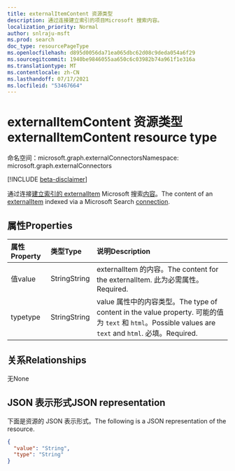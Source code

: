 ```yaml
---
title: externalItemContent 资源类型
description: 通过连接建立索引的项目Microsoft 搜索内容。
localization_priority: Normal
author: snlraju-msft
ms.prod: search
doc_type: resourcePageType
ms.openlocfilehash: d895d0056da71ea065dbc62d08c9deda054a6f29
ms.sourcegitcommit: 1940be9846055aa650c6c03982b74a961f1e316a
ms.translationtype: MT
ms.contentlocale: zh-CN
ms.lasthandoff: 07/17/2021
ms.locfileid: "53467664"
---
```

# <a name="externalitemcontent-resource-type"></a><span data-ttu-id="fdf64-103">externalItemContent 资源类型</span><span class="sxs-lookup"><span data-stu-id="fdf64-103">externalItemContent resource type</span></span>

<span data-ttu-id="fdf64-104">命名空间：microsoft.graph.externalConnectors</span><span class="sxs-lookup"><span data-stu-id="fdf64-104">Namespace: microsoft.graph.externalConnectors</span></span>

[!INCLUDE [beta-disclaimer](../../includes/beta-disclaimer.md)]

<span data-ttu-id="fdf64-105">通过连接[建立索引的 externalItem](externalconnectors-externalitem.md) Microsoft 搜索[内容](externalconnectors-externalconnection.md)。</span><span class="sxs-lookup"><span data-stu-id="fdf64-105">The content of an [externalItem](externalconnectors-externalitem.md) indexed via a Microsoft Search [connection](externalconnectors-externalconnection.md).</span></span>

## <a name="properties"></a><span data-ttu-id="fdf64-106">属性</span><span class="sxs-lookup"><span data-stu-id="fdf64-106">Properties</span></span>

| <span data-ttu-id="fdf64-107">属性</span><span class="sxs-lookup"><span data-stu-id="fdf64-107">Property</span></span> | <span data-ttu-id="fdf64-108">类型</span><span class="sxs-lookup"><span data-stu-id="fdf64-108">Type</span></span>   | <span data-ttu-id="fdf64-109">说明</span><span class="sxs-lookup"><span data-stu-id="fdf64-109">Description</span></span>                                                                                 |
|:---------|:-------|:--------------------------------------------------------------------------------------------|
| <span data-ttu-id="fdf64-110">值</span><span class="sxs-lookup"><span data-stu-id="fdf64-110">value</span></span>    | <span data-ttu-id="fdf64-111">String</span><span class="sxs-lookup"><span data-stu-id="fdf64-111">String</span></span> | <span data-ttu-id="fdf64-112">externalItem 的内容。</span><span class="sxs-lookup"><span data-stu-id="fdf64-112">The content for the externalItem.</span></span> <span data-ttu-id="fdf64-113">此为必需属性。</span><span class="sxs-lookup"><span data-stu-id="fdf64-113">Required.</span></span>                                                 |
| <span data-ttu-id="fdf64-114">type</span><span class="sxs-lookup"><span data-stu-id="fdf64-114">type</span></span>     | <span data-ttu-id="fdf64-115">String</span><span class="sxs-lookup"><span data-stu-id="fdf64-115">String</span></span> | <span data-ttu-id="fdf64-116">value 属性中的内容类型。</span><span class="sxs-lookup"><span data-stu-id="fdf64-116">The type of content in the value property.</span></span> <span data-ttu-id="fdf64-117">可能的值为 `text` 和 `html`。</span><span class="sxs-lookup"><span data-stu-id="fdf64-117">Possible values are `text` and `html`.</span></span> <span data-ttu-id="fdf64-118">必填。</span><span class="sxs-lookup"><span data-stu-id="fdf64-118">Required.</span></span> |

## <a name="relationships"></a><span data-ttu-id="fdf64-119">关系</span><span class="sxs-lookup"><span data-stu-id="fdf64-119">Relationships</span></span>

<span data-ttu-id="fdf64-120">无</span><span class="sxs-lookup"><span data-stu-id="fdf64-120">None</span></span>

## <a name="json-representation"></a><span data-ttu-id="fdf64-121">JSON 表示形式</span><span class="sxs-lookup"><span data-stu-id="fdf64-121">JSON representation</span></span>

<span data-ttu-id="fdf64-122">下面是资源的 JSON 表示形式。</span><span class="sxs-lookup"><span data-stu-id="fdf64-122">The following is a JSON representation of the resource.</span></span>

<!-- {
  "blockType": "resource",
  "optionalProperties": [

  ],
  "@odata.type": "microsoft.graph.externalConnectors.externalItemContent"
}-->

```json
{
  "value": "String",
  "type": "String"
}
```

<!-- uuid: 16cd6b66-4b1a-43a1-adaf-3a886856ed98
2019-02-04 14:57:30 UTC -->
<!-- {
  "type": "#page.annotation",
  "description": "externalItemContent resource",
  "keywords": "",
  "section": "documentation",
  "tocPath": "",
  "suppressions": []
}-->